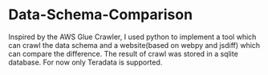# Data-Schema-Comparison
Inspired by the AWS Glue Crawler, I used python to implement a tool which can crawl the data schema and a website(based on webpy and jsdiff) which can compare the difference.
The result of crawl was stored in a sqlite database.
For now only Teradata is supported.
 
